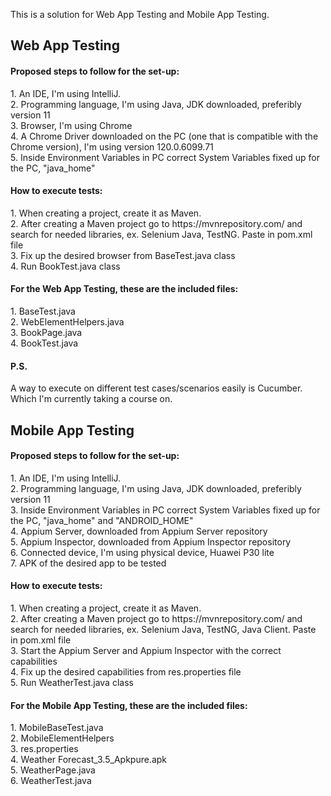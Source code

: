 This is a solution for Web App Testing and Mobile App Testing.

<h2>Web App Testing</h2>

<h4>Proposed steps to follow for the set-up:</h4>
1. An IDE, I'm using IntelliJ.<br>
2. Programming language, I'm using Java, JDK downloaded, preferibly version 11<br>
3. Browser, I'm using Chrome<br>
4. A Chrome Driver downloaded on the PC (one that is compatible with the Chrome version), I'm using version 120.0.6099.71<br>
5. Inside Environment Variables in PC correct System Variables fixed up for the PC, "java_home"

<h4>How to execute tests:</h4>
1. When creating a project, create it as Maven.<br>
2. After creating a Maven project go to https://mvnrepository.com/ and search for needed libraries, ex. Selenium Java, TestNG. Paste in pom.xml file<br>
3. Fix up the desired browser from BaseTest.java class<br>
4. Run BookTest.java class

<h4>For the Web App Testing, these are the included files:</h4>
1. BaseTest.java<br>
2. WebElementHelpers.java<br>
3. BookPage.java<br>
4. BookTest.java

<h4>P.S.</h4>A way to execute on different test cases/scenarios easily is Cucumber. Which I'm currently taking a course on.


<h2>Mobile App Testing</h2>

<h4>Proposed steps to follow for the set-up:</h4>
1. An IDE, I'm using IntelliJ.<br>
2. Programming language, I'm using Java, JDK downloaded, preferibly version 11<br>
3. Inside Environment Variables in PC correct System Variables fixed up for the PC, "java_home" and "ANDROID_HOME"<br>
4. Appium Server, downloaded from Appium Server repository<br>
5. Appium Inspector, downloaded from Appium Inspector repository<br>
6. Connected device, I'm using physical device, Huawei P30 lite<br>
7. APK of the desired app to be tested

<h4>How to execute tests:</h4>
1. When creating a project, create it as Maven.<br>
2. After creating a Maven project go to https://mvnrepository.com/ and search for needed libraries, ex. Selenium Java, TestNG, Java Client. Paste in pom.xml file<br>
3. Start the Appium Server and Appium Inspector with the correct capabilities<br>
4. Fix up the desired capabilities from res.properties file<br>
5. Run WeatherTest.java class

<h4>For the Mobile App Testing, these are the included files:</h4>
1. MobileBaseTest.java<br>
2. MobileElementHelpers<br>
3. res.properties<br>
4. Weather Forecast_3.5_Apkpure.apk<br>
5. WeatherPage.java<br>
6. WeatherTest.java
